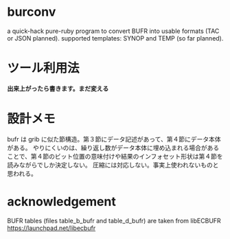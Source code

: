 # burconv
a quick-hack pure-ruby program to convert BUFR into usable formats (TAC or JSON planned).
supported templates: SYNOP and TEMP (so far planned).

# ツール利用法

**出来上がったら書きます。まだ変える**

# 設計メモ

bufr は grib に似た節構造。第３節にデータ記述があって、第４節にデータ本体がある。
やりにくいのは、繰り返し数がデータ本体に埋め込まれる場合があることで、第４節のビット位置の意味付けや結果のインフォセット形状は第４節を読みながらでしか決定しない。
圧縮には対応しない。事実上使われないものと思われる。

# acknowledgement
BUFR tables (files table_b_bufr and table_d_bufr) are taken from libECBUFR https://launchpad.net/libecbufr

